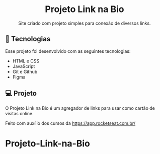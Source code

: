 ﻿<h1 align="center"> Projeto Link na Bio</h1>

<p align="center">
Site criado com projeto simples para conexão de diversos links.<br/>
</p>

## 🚀 Tecnologias

Esse projeto foi desenvolvido com as seguintes tecnologias:

- HTML e CSS
- JavaScript
- Git e Github
- Figma

## 💻 Projeto

O Projeto Link na Bio é um agregador de links para usar como cartão de visitas online.

Feito com auxílio dos cursos da https://app.rocketseat.com.br/
# Projeto-Link-na-Bio
